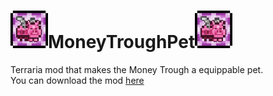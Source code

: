 # <a href="#moneytroughpet"><img src="https://github.com/SoaringGecko/MoneyTroughPet/blob/master/icon.png?raw=true" height="60px"></a>MoneyTroughPet<a href="#moneytroughpet"><img src="https://github.com/SoaringGecko/MoneyTroughPet/blob/master/icon.png?raw=true" height="60px"></a>
Terraria mod that makes the Money Trough a equippable pet.<br/>
You can download the mod <a href="https://github.com/SoaringGecko/MoneyTroughPet/releases">here</a>
